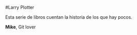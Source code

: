 
#Larry Plotter

Esta serie de libros cuentan la historia de los que hay pocos.

**Mike**, Git lover

